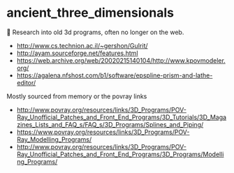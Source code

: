 # ancient_three_dimensionals
:book: Research into old 3d programs, often no longer on the web.

* http://www.cs.technion.ac.il/~gershon/GuIrit/
* http://ayam.sourceforge.net/features.html
* https://web.archive.org/web/20020215140104/http://www.kpovmodeler.org/
* https://agalena.nfshost.com/b1/software/epspline-prism-and-lathe-editor/

Mostly sourced from memory or the povray links
* http://www.povray.org/resources/links/3D_Programs/POV-Ray_Unofficial_Patches_and_Front_End_Programs/3D_Tutorials/3D_Magazines_Lists_and_FAQ_s/FAQ_s/3D_Programs/Splines_and_Piping/
* https://www.povray.org/resources/links/3D_Programs/POV-Ray_Modelling_Programs/
* http://www.povray.org/resources/links/3D_Programs/POV-Ray_Unofficial_Patches_and_Front_End_Programs/3D_Programs/Modelling_Programs/
